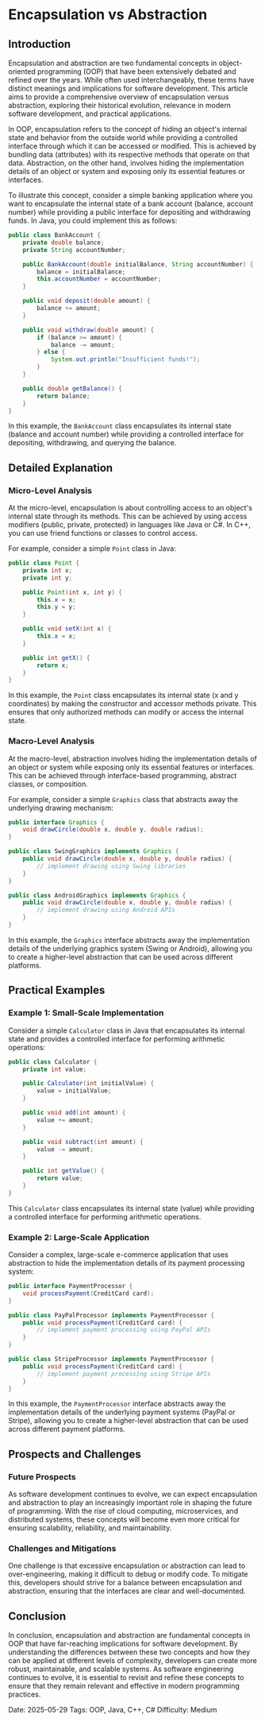 # Encapsulation vs Abstraction
## Introduction

Encapsulation and abstraction are two fundamental concepts in object-oriented programming (OOP) that have been extensively debated and refined over the years. While often used interchangeably, these terms have distinct meanings and implications for software development. This article aims to provide a comprehensive overview of encapsulation versus abstraction, exploring their historical evolution, relevance in modern software development, and practical applications.

In OOP, encapsulation refers to the concept of hiding an object's internal state and behavior from the outside world while providing a controlled interface through which it can be accessed or modified. This is achieved by bundling data (attributes) with its respective methods that operate on that data. Abstraction, on the other hand, involves hiding the implementation details of an object or system and exposing only its essential features or interfaces.

To illustrate this concept, consider a simple banking application where you want to encapsulate the internal state of a bank account (balance, account number) while providing a public interface for depositing and withdrawing funds. In Java, you could implement this as follows:
```java
public class BankAccount {
    private double balance;
    private String accountNumber;

    public BankAccount(double initialBalance, String accountNumber) {
        balance = initialBalance;
        this.accountNumber = accountNumber;
    }

    public void deposit(double amount) {
        balance += amount;
    }

    public void withdraw(double amount) {
        if (balance >= amount) {
            balance -= amount;
        } else {
            System.out.println("Insufficient funds!");
        }
    }

    public double getBalance() {
        return balance;
    }
}
```
In this example, the `BankAccount` class encapsulates its internal state (balance and account number) while providing a controlled interface for depositing, withdrawing, and querying the balance.

## Detailed Explanation

### Micro-Level Analysis

At the micro-level, encapsulation is about controlling access to an object's internal state through its methods. This can be achieved by using access modifiers (public, private, protected) in languages like Java or C#. In C++, you can use friend functions or classes to control access.

For example, consider a simple `Point` class in Java:
```java
public class Point {
    private int x;
    private int y;

    public Point(int x, int y) {
        this.x = x;
        this.y = y;
    }

    public void setX(int x) {
        this.x = x;
    }

    public int getX() {
        return x;
    }
}
```
In this example, the `Point` class encapsulates its internal state (x and y coordinates) by making the constructor and accessor methods private. This ensures that only authorized methods can modify or access the internal state.

### Macro-Level Analysis

At the macro-level, abstraction involves hiding the implementation details of an object or system while exposing only its essential features or interfaces. This can be achieved through interface-based programming, abstract classes, or composition.

For example, consider a simple `Graphics` class that abstracts away the underlying drawing mechanism:
```java
public interface Graphics {
    void drawCircle(double x, double y, double radius);
}

public class SwingGraphics implements Graphics {
    public void drawCircle(double x, double y, double radius) {
        // implement drawing using Swing libraries
    }
}

public class AndroidGraphics implements Graphics {
    public void drawCircle(double x, double y, double radius) {
        // implement drawing using Android APIs
    }
}
```
In this example, the `Graphics` interface abstracts away the implementation details of the underlying graphics system (Swing or Android), allowing you to create a higher-level abstraction that can be used across different platforms.

## Practical Examples

### Example 1: Small-Scale Implementation

Consider a simple `Calculator` class in Java that encapsulates its internal state and provides a controlled interface for performing arithmetic operations:
```java
public class Calculator {
    private int value;

    public Calculator(int initialValue) {
        value = initialValue;
    }

    public void add(int amount) {
        value += amount;
    }

    public void subtract(int amount) {
        value -= amount;
    }

    public int getValue() {
        return value;
    }
}
```
This `Calculator` class encapsulates its internal state (value) while providing a controlled interface for performing arithmetic operations.

### Example 2: Large-Scale Application

Consider a complex, large-scale e-commerce application that uses abstraction to hide the implementation details of its payment processing system:
```java
public interface PaymentProcessor {
    void processPayment(CreditCard card);
}

public class PayPalProcessor implements PaymentProcessor {
    public void processPayment(CreditCard card) {
        // implement payment processing using PayPal APIs
    }
}

public class StripeProcessor implements PaymentProcessor {
    public void processPayment(CreditCard card) {
        // implement payment processing using Stripe APIs
    }
}
```
In this example, the `PaymentProcessor` interface abstracts away the implementation details of the underlying payment systems (PayPal or Stripe), allowing you to create a higher-level abstraction that can be used across different payment platforms.

## Prospects and Challenges

### Future Prospects

As software development continues to evolve, we can expect encapsulation and abstraction to play an increasingly important role in shaping the future of programming. With the rise of cloud computing, microservices, and distributed systems, these concepts will become even more critical for ensuring scalability, reliability, and maintainability.

### Challenges and Mitigations

One challenge is that excessive encapsulation or abstraction can lead to over-engineering, making it difficult to debug or modify code. To mitigate this, developers should strive for a balance between encapsulation and abstraction, ensuring that the interfaces are clear and well-documented.

## Conclusion

In conclusion, encapsulation and abstraction are fundamental concepts in OOP that have far-reaching implications for software development. By understanding the differences between these two concepts and how they can be applied at different levels of complexity, developers can create more robust, maintainable, and scalable systems. As software engineering continues to evolve, it is essential to revisit and refine these concepts to ensure that they remain relevant and effective in modern programming practices.

Date: 2025-05-29
Tags: OOP, Java, C++, C#
Difficulty: Medium